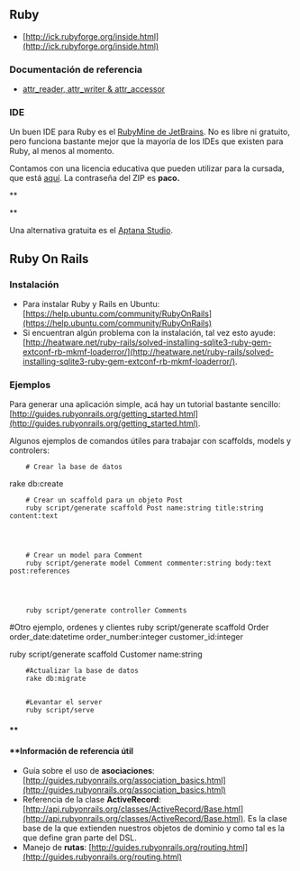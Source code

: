 ## []()Ruby


* [http://ick.rubyforge.org/inside.html](http://ick.rubyforge.org/inside.html)

### []()Documentación de referencia


* [attr_reader, attr_writer & attr_accessor](http://stackoverflow.com/questions/4370960/what-is-attr-accessor-in-ruby)


### []()IDE

Un buen IDE para Ruby es el [RubyMine de JetBrains](http://www.jetbrains.com/ruby/download/index.html). No es libre ni gratuito, pero funciona bastante mejor que la mayoría de los IDEs que existen para Ruby, al menos al momento.


Contamos con una licencia educativa que pueden utilizar para la cursada, que está [aquí](te-ruby-RMLicense-zip?attredirects=0). La contraseña del ZIP es **paco.**

**

**

Una alternativa gratuita es el [Aptana Studio](http://aptana.com/products/studio3/download).
## []()Ruby On Rails

### []()Instalación

* Para instalar Ruby y Rails en Ubuntu: [https://help.ubuntu.com/community/RubyOnRails](https://help.ubuntu.com/community/RubyOnRails)
* Si encuentran algún problema con la instalación, tal vez esto ayude: [http://heatware.net/ruby-rails/solved-installing-sqlite3-ruby-gem-extconf-rb-mkmf-loaderror/](http://heatware.net/ruby-rails/solved-installing-sqlite3-ruby-gem-extconf-rb-mkmf-loaderror/).

### []()Ejemplos

Para generar una aplicación simple, acá hay un tutorial bastante sencillo: [http://guides.rubyonrails.org/getting_started.html](http://guides.rubyonrails.org/getting_started.html).


Algunos ejemplos de comandos útiles para trabajar con scaffolds, models y controlers:






        # Crear la base de datos
rake db:create

        

        # Crear un scaffold para un objeto Post
        ruby script/generate scaffold Post name:string title:string content:text


        

        # Crear un model para Comment
        ruby script/generate model Comment commenter:string body:text post:references


        

        ruby script/generate controller Comments




#Otro ejemplo, ordenes y clientes
ruby script/generate scaffold Order order_date:datetime order_number:integer customer_id:integer


ruby script/generate scaffold Customer name:string


        

        #Actualizar la base de datos
        rake db:migrate


        #Levantar el server
        ruby script/serve
#### **[]()
#### **[]()Información de referencia útil


* Guía sobre el uso de **asociaciones**: [http://guides.rubyonrails.org/association_basics.html](http://guides.rubyonrails.org/association_basics.html)
* Referencia de la clase **ActiveRecord**: [http://api.rubyonrails.org/classes/ActiveRecord/Base.html](http://api.rubyonrails.org/classes/ActiveRecord/Base.html). Es la clase base de la que extienden nuestros objetos de dominio y como tal es la que define gran parte del DSL.
* Manejo de **rutas**: [http://guides.rubyonrails.org/routing.html](http://guides.rubyonrails.org/routing.html)